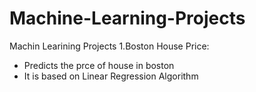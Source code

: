 # Machine-Learning-Projects
Machin Learining Projects
1.Boston House Price:
 - Predicts the prce of house in boston
 - It is based on Linear Regression Algorithm
